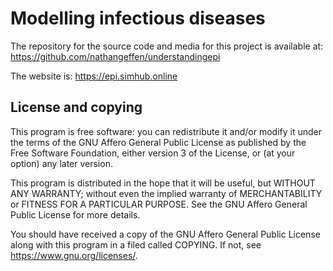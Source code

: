 # Modelling infectious diseases

The repository for the source code and media for this project is available at:
https://github.com/nathangeffen/understandingepi

The website is:
https://epi.simhub.online

## License and copying

This program is free software: you can redistribute it and/or modify
it under the terms of the GNU Affero General Public License as
published by the Free Software Foundation, either version 3 of the
License, or (at your option) any later version.

This program is distributed in the hope that it will be useful,
but WITHOUT ANY WARRANTY; without even the implied warranty of
MERCHANTABILITY or FITNESS FOR A PARTICULAR PURPOSE.  See the
GNU Affero General Public License for more details.

You should have received a copy of the GNU Affero General Public License along
with this program in a filed called COPYING. If not, see
<https://www.gnu.org/licenses/>.
